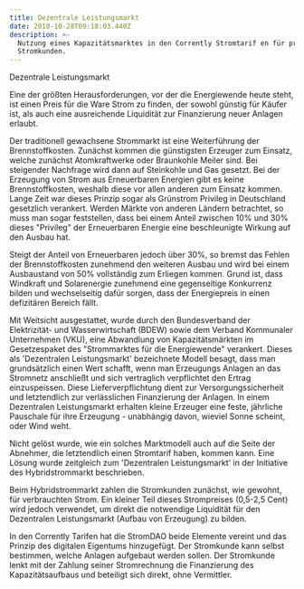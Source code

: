```yaml
---
title: Dezentrale Leistungsmarkt
date: 2018-10-28T09:18:03.440Z
description: >-
  Nutzung eines Kapazitätsmarktes in den Corrently Stromtarif en für private
  Stromkunden.
---
```

Dezentrale Leistungsmarkt

Eine der größten Herausforderungen, vor der die Energiewende heute steht, ist einen Preis für die Ware Strom zu finden, der sowohl günstig für Käufer ist, als auch eine ausreichende Liquidität zur Finanzierung neuer Anlagen erlaubt.

Der traditionell gewachsene Strommarkt ist eine Weiterführung der Brennstoffkosten. Zunächst kommen die günstigsten Erzeuger zum Einsatz, welche zunächst Atomkraftwerke oder Braunkohle Meiler sind. Bei steigender Nachfrage wird dann auf Steinkohle und Gas gesetzt. Bei der Erzeugung von Strom aus Erneuerbaren Energien gibt es keine Brennstoffkosten, weshalb diese vor allen anderen zum Einsatz kommen. Lange Zeit war dieses Prinzip sogar als Grünstrom Privileg in Deutschland gesetzlich verankert. Werden Märkte von anderen Ländern betrachtet, so muss man sogar feststellen, dass bei einem Anteil zwischen 10% und 30% dieses "Privileg" der Erneuerbaren Energie eine beschleunigte Wirkung auf den Ausbau hat. 

Steigt der Anteil von Erneuerbaren jedoch über 30%, so bremst das Fehlen der Brennstoffkosten zunehmend den weiteren Ausbau und wird bei einem Ausbaustand von 50% vollständig zum Erliegen kommen. Grund ist, dass Windkraft und Solarenergie zunehmend eine gegenseitige Konkurrenz bilden und wechselseitig dafür sorgen, dass der Energiepreis in einen defizitären Bereich fällt. 

Mit Weitsicht ausgestattet, wurde durch den Bundesverband der Elektrizität- und Wasserwirtschaft (BDEW) sowie dem Verband Kommunaler Unternehmen (VKU), eine Abwandlung von Kapazitätsmärkten im Gesetzespaket des "Strommarktes für die Energiewende" verankert. Dieses als 'Dezentralen Leistungsmarkt' bezeichnete Modell besagt, dass man grundsätzlich einen Wert schafft, wenn man Erzeugungs Anlagen an das Stromnetz anschließt und sich vertraglich verpflichtet den Ertrag einzuspeissen. Diese Lieferverpflichtung dient zur Versorgungssicherheit und letztendlich zur verlässlichen Finanzierung der Anlagen. In einem Dezentralen Leistungsmarkt erhalten kleine Erzeuger eine feste, jährliche Pauschale für ihre Erzeugung - unabhängig davon, wieviel Sonne scheint, oder Wind weht. 

Nicht gelöst wurde, wie ein solches Marktmodell auch auf die Seite der Abnehmer, die letztendlich einen Stromtarif haben, kommen kann. Eine Lösung wurde zeitgleich zum 'Dezentralen Leistungsmarkt' in der Initiative des Hybridstrommarkt beschrieben. 

Beim Hybridstrommarkt zahlen die Stromkunden zunächst, wie gewohnt, für verbrauchten Strom. Ein kleiner Teil dieses Strompreises (0,5-2,5 Cent) wird jedoch verwendet, um direkt die notwendige Liquidität für den Dezentralen Leistungsmarkt (Aufbau von Erzeugung) zu bilden. 

In den Corrently Tarifen hat die StromDAO beide Elemente vereint und das Prinzip des digitalen Eigentums hinzugefügt. Der Stromkunde kann selbst bestimmen, welche Anlagen aufgebaut werden sollen. Der Stromkunde lenkt mit der Zahlung seiner Stromrechnung die Finanzierung des Kapazitätsaufbaus und beteiligt sich direkt, ohne Vermittler. 


